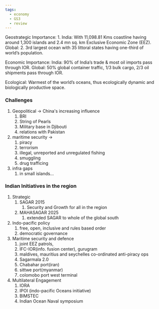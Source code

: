 ```yaml
---
tags:
  - economy
  - GS3
  - review
---
```

Geostrategic Importance: 
	1. India: With 11,098.81 Kms coastline having  around 1,300 islands and 2.4 mn sq. km Exclusive  Economic Zone (EEZ).  
Global: 
	2. 3rd largest ocean with 35 littoral states  having one-third of world’s population.  
	
Economic Importance:
	India: 90% of India’s trade & most oil imports pass  through IOR.
	Global: 50% global container traffic, 1/3 bulk cargo,  2/3 oil shipments pass through IOR.  
	
Ecological: 
	Warmest of the world’s oceans, thus  ecologically dynamic and biologically productive  space. 

### Challenges
1. Geopolitical -> China's increasing influence
	1. BRI
	2. String of Pearls
	3. Military base in Djibouti
	4. relations with Pakistan
2. maritime security ->
	1. piracy
	2. terrorism
	3. illegal, unreported and unregulated fishing
	4. smuggling
	5. drug trafficing
3. infra gaps
	1. in small islands...
### Indian Initiatives in the region
1. Strategic
	1. SAGAR 2015
		1. Security and Growth for all in the region
	2. MAHASAGAR 2025
		1. extended SAGAR to whole of the global south
2. Indo-pacific policy
	1. free, open, inclusive and rules based order
	2. democratic governance
3. Maritime security and defence
	1. joint EEZ patrols, 
	2. IFC-IOR(info. fusion center), gurugram
	3. maldives, mauritius and seychelles co-ordinated anti-piracy ops
	4. Sagarmala 2.0
	5. Chabahar port(iran)
	6. sittwe port(myanmar)
	7. colomobo port west terminal
4. Multilateral Engagement
	1. IORA
	2. IPOI (indo-pacific Oceans initiative)
	3. BIMSTEC
	4. Indian Ocean Naval symposium